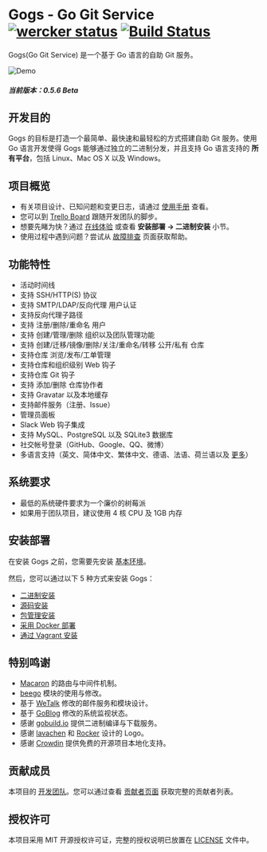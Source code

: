 Gogs - Go Git Service [![wercker status](https://app.wercker.com/status/ad0bdb0bc450ac6f09bc56b9640a50aa/s/ "wercker status")](https://app.wercker.com/project/bykey/ad0bdb0bc450ac6f09bc56b9640a50aa) [![Build Status](https://travis-ci.org/gogits/gogs.svg?branch=master)](https://travis-ci.org/gogits/gogs)
=====================

Gogs(Go Git Service) 是一个基于 Go 语言的自助 Git 服务。

![Demo](https://gowalker.org/public/gogs_demo.gif)

##### 当前版本：0.5.6 Beta

## 开发目的

Gogs 的目标是打造一个最简单、最快速和最轻松的方式搭建自助 Git 服务。使用 Go 语言开发使得 Gogs 能够通过独立的二进制分发，并且支持 Go 语言支持的 **所有平台**，包括 Linux、Mac OS X 以及 Windows。

## 项目概览

- 有关项目设计、已知问题和变更日志，请通过  [使用手册](http://gogs.io/docs/intro/) 查看。
- 您可以到 [Trello Board](https://trello.com/b/uxAoeLUl/gogs-go-git-service) 跟随开发团队的脚步。
- 想要先睹为快？通过 [在线体验](https://try.gogs.io/Unknown/gogs) 或查看 **安装部署 -> 二进制安装** 小节。
- 使用过程中遇到问题？尝试从 [故障排查](http://gogs.io/docs/intro/troubleshooting.md) 页面获取帮助。

## 功能特性

- 活动时间线
- 支持 SSH/HTTP(S) 协议
- 支持 SMTP/LDAP/反向代理 用户认证
- 支持反向代理子路径
- 支持 注册/删除/重命名 用户
- 支持 创建/管理/删除 组织以及团队管理功能
- 支持 创建/迁移/镜像/删除/关注/重命名/转移 公开/私有 仓库
- 支持仓库 浏览/发布/工单管理
- 支持仓库和组织级别 Web 钩子
- 支持仓库 Git 钩子
- 支持 添加/删除 仓库协作者
- 支持 Gravatar 以及本地缓存
- 支持邮件服务（注册、Issue）
- 管理员面板
- Slack Web 钩子集成
- 支持 MySQL、PostgreSQL 以及 SQLite3 数据库
- 社交帐号登录（GitHub、Google、QQ、微博）
- 多语言支持（英文、简体中文、繁体中文、德语、法语、荷兰语以及 [更多]([more](https://crowdin.com/project/gogs))）

## 系统要求

- 最低的系统硬件要求为一个廉价的树莓派
- 如果用于团队项目，建议使用 4 核 CPU 及 1GB 内存

## 安装部署

在安装 Gogs 之前，您需要先安装 [基本环境](http://gogs.io/docs/installation/)。

然后，您可以通过以下 5 种方式来安装 Gogs：

- [二进制安装](http://gogs.io/docs/installation/install_from_binary.md)
- [源码安装](http://gogs.io/docs/installation/install_from_source.md)
- [包管理安装](http://gogs.io/docs/installation/install_from_packages.md)
- [采用 Docker 部署](https://github.com/gogits/gogs/tree/master/docker)
- [通过 Vagrant 安装](https://github.com/geerlingguy/ansible-vagrant-examples/tree/master/gogs)

## 特别鸣谢

- [Macaron](https://github.com/Unknwon/macaron) 的路由与中间件机制。
- [beego](http://beego.me) 模块的使用与修改。
- 基于 [WeTalk](https://github.com/beego/wetalk) 修改的邮件服务和模块设计。
- 基于 [GoBlog](https://github.com/fuxiaohei/goblog) 修改的系统监视状态。
- 感谢 [gobuild.io](http://gobuild.io) 提供二进制编译与下载服务。
- 感谢 [lavachen](http://www.lavachen.cn/) 和 [Rocker](http://weibo.com/rocker1989) 设计的 Logo。
- 感谢 [Crowdin](https://crowdin.com/project/gogs) 提供免费的开源项目本地化支持。

## 贡献成员

本项目的 [开发团队](http://gogs.io/team)。您可以通过查看 [贡献者页面](https://github.com/gogits/gogs/graphs/contributors) 获取完整的贡献者列表。

## 授权许可

本项目采用 MIT 开源授权许可证，完整的授权说明已放置在 [LICENSE](https://github.com/gogits/gogs/blob/master/LICENSE) 文件中。